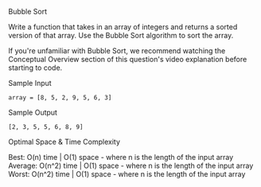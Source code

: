 Bubble Sort

Write a function that takes in an array of integers and returns a sorted version of that array. Use the Bubble Sort algorithm to sort the array.

If you're unfamiliar with Bubble Sort, we recommend watching the Conceptual Overview section of this question's video explanation before starting to code.

Sample Input
```
array = [8, 5, 2, 9, 5, 6, 3]
```

Sample Output
```
[2, 3, 5, 5, 6, 8, 9]
```

Optimal Space & Time Complexity

Best: O(n) time | O(1) space - where n is the length of the input array Average: O(n^2) time | O(1) space - where n is the length of the input array Worst: O(n^2) time | O(1) space - where n is the length of the input array
